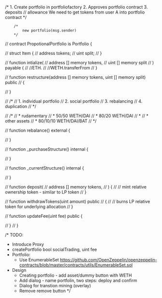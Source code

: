 /*
    1. Create portfolio in portfoliofactory
    2. Approves portfolio contract
    3. deposits
        // allowance
    We need to get tokens from user A into portfolio contract
*/

        /*
            new portfolio(msg.sender)
        */

// contract PropotionalPortfolio is Portfolio {

//     struct Item {
//         address tokens;
//         uint split;
//     }

//     function intialize(
//         address [] memory tokens,
//         uint [] memory split
//     ) payable {
//         //ETH.
//         //WETH.transferFrom
//     }

//     function restructure(address [] memory tokens, uint [] memory split) public
//     {

//     }

//     /*
//         1. individual portfolio
//         2. social portfolio
//         3. rebalancing
//         4. duplication
//     */

//     /*
//     *   rudamentary
//     *   50/50 WETH/DAI
//     *   80/20 WETH/DAI
//     *
//     *   other assets
//     *   80/10/10 WETH/DAI/BAT
//     */

//     function rebalance() external {

//     }

//     function _purchaseStructure() internal {

//     }

//     function _currentStructure() internal {

//     }

//     function deposit(
//         address [] memory tokens,
//     ) {
//         // mint relative ownership token - similar to LP token
//     }

//     function withdrawTokens(uint amount) public
//     {
//         // burns LP relative token for underlying allocation
//     }

//     function updateFee(uint fee) public {

//     }
// }


/*
TODO:
* Introduce Proxy
* createPortfolio
    bool socialTrading, uint fee
* Portfolio:
    * Use EnumerableSet
      https://github.com/OpenZeppelin/openzeppelin-contracts/blob/master/contracts/utils/EnumerableSet.sol
* Design
    * Creating portfolio - add asset/dummy button with WETH
    * Add dialog - name portfolin, two steps: deploy and confirm
    * Dialog for transtion mining (overlay)
    * Remove remove button
*/
